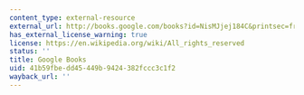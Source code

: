 ```yaml
---
content_type: external-resource
external_url: http://books.google.com/books?id=NisMJjej184C&printsec=frontcover
has_external_license_warning: true
license: https://en.wikipedia.org/wiki/All_rights_reserved
status: ''
title: Google Books
uid: 41b59fbe-dd45-449b-9424-382fccc3c1f2
wayback_url: ''
---
```

